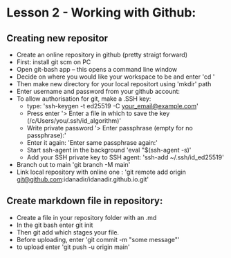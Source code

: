 # Lesson 2 - Working with Github:

## Creating new repositor
- Create an online repository in github (pretty straigt forward)
- First: install git scm on PC
- Open git-bash app – this opens a command line window
- Decide on where you would like your workspace to be and enter 'cd <path>' 
- Then make new directory for your local repositort using 'mkdir' path
- Enter username and password from your github account:
- To allow authorisation for git, make a .SSH key:
	- type: 'ssh-keygen -t ed25519 -C your_email@example.com'
	- Press enter '> Enter a file in which to save the key (/c/Users/you/.ssh/id_algorithm)'
	- Write private password '> Enter passphrase (empty for no passphrase):'
	- Enter it again: 'Enter same passphrase again:'
	- Start ssh-agent in the background	'eval "$(ssh-agent -s)'
	- Add your SSH private key to SSH agent: 'ssh-add ~/.ssh/id_ed25519'
- Branch out to main 'git branch -M main'
- Link local repository with online one : 'git remote add origin git@github.com:idanadir/idanadir.github.io.git'

## Create markdown file in repository:
- Create a file in your repository folder with an .md
- In the git bash enter git init
- Then git add <filename> which stages your file.
- Before uploading, enter 'git commit -m "some message"'
- to upload enter 'git push -u origin main'
